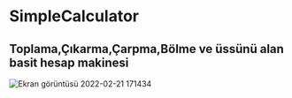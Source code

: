 # SimpleCalculator
Toplama,Çıkarma,Çarpma,Bölme ve üssünü alan basit hesap makinesi
----------------------------------------------------------------
![Ekran görüntüsü 2022-02-21 171434](https://user-images.githubusercontent.com/84273839/154971892-de4e83ee-c5f1-4af0-96f2-fb2d5433d115.png)
